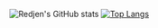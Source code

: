 ![Redjen's GitHub stats](https://github-readme-stats.vercel.app/api?username=redjen8&show_icons=true&theme=dracula)
[![Top Langs](https://github-readme-stats.vercel.app/api/top-langs/?username=redjen8)](https://github.com/anuraghazra/github-readme-stats)
